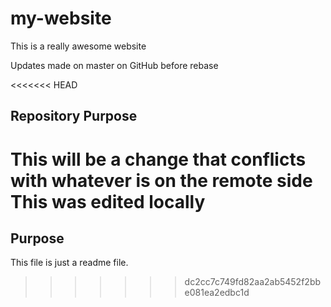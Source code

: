 # my-website

This is a really awesome website

Updates made on master on GitHub before rebase

<<<<<<< HEAD

## Repository Purpose

This will be a change that conflicts
with whatever is on the remote side
This was edited locally
=======
## Purpose

This file is just a readme file.
>>>>>>> dc2cc7c749fd82aa2ab5452f2bbe081ea2edbc1d
